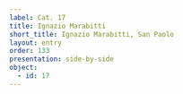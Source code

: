 ```yaml
---
label: Cat. 17
title: Ignazio Marabitti
short_title: Ignazio Marabitti, San Paolo
layout: entry
order: 133
presentation: side-by-side
object:
  - id: 17
---
```

